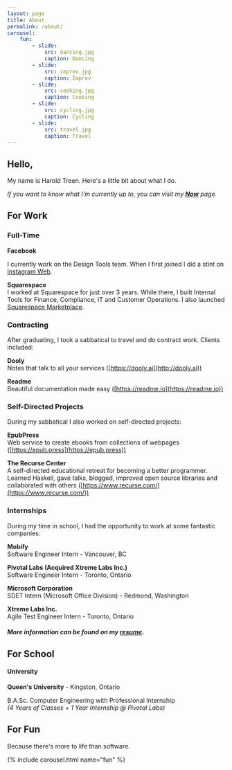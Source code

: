 ```yaml
---
layout: page
title: About
permalink: /about/
carousel:
    fun:
        - slide:
            src: dancing.jpg
            caption: Dancing
        - slide:
            src: improv.jpg
            caption: Improv
        - slide:
            src: cooking.jpg
            caption: Cooking
        - slide:
            src: cycling.jpg
            caption: Cycling
        - slide:
            src: travel.jpg
            caption: Travel
---
```


## Hello,

My name is Harold Treen. Here's a little bit about what I do.

*If you want to know what I'm currently up to, you can visit my **[Now](../now)** page.*

## For Work

### Full-Time

**Facebook**

I currently work on the Design Tools team. When I first joined I did a stint on [Instagram Web](http://instagram.com/).

**Squarespace**  
I worked at Squarespace for just over 3 years. While there, I built Internal Tools for Finance, Compliance, IT and Customer Operations. I also launched [Squarespace Marketplace](https://www.squarespace.com/designer/home).

### Contracting
After graduating, I took a sabbatical to travel and do contract work. Clients included:

**Dooly**  
Notes that talk to all your services ([https://dooly.ai](http://dooly.ai))

**Readme**  
Beautiful documentation made easy ([https://readme.io](https://readme.io))

### Self-Directed Projects

During my sabbatical I also worked on self-directed projects:

**EpubPress**  
Web service to create ebooks from collections of webpages ([https://epub.press](https://epub.press))

**The Recurse Center**  
A self-directed educational retreat for becoming a better programmer.  
Learned Haskell, gave talks, blogged, improved open source libraries and collaborated with others ([https://www.recurse.com/](https://www.recurse.com/))

### Internships

During my time in school, I had the opportunity to work at some fantastic companies:

**Mobify**  
Software Engineer Intern - Vancouver, BC

**Pivotal Labs (Acquired Xtreme Labs Inc.)**  
Software Engineer Intern - Toronto, Ontario

**Microsoft Corporation**  
SDET Intern (Microsoft Office Division) - Redmond, Washington

**Xtreme Labs Inc.**  
Agile Test Engineer Intern - Toronto, Ontario

#### *More information can be found on my [resume](/resume).*

## For School

#### University

**Queen's University** - Kingston, Ontario

B.A.Sc. Computer Engineering with Professional Internship  
*(4 Years of Classes + 1 Year Internship @ Pivotal Labs)*

## For Fun

Because there's more to life than software.

{% include carousel.html name="fun" %}
